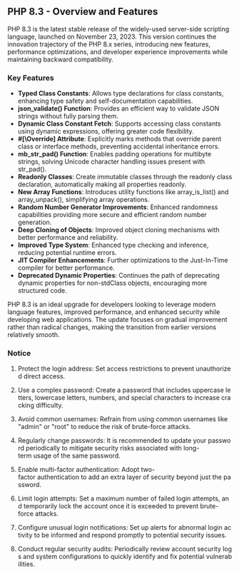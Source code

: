 ## PHP 8.3 - Overview and Features

PHP 8.3 is the latest stable release of the widely-used server-side scripting language, launched on November 23, 2023. This version continues the innovation trajectory of the PHP 8.x series, introducing new features, performance optimizations, and developer experience improvements while maintaining backward compatibility.

### Key Features

- **Typed Class Constants**: Allows type declarations for class constants, enhancing type safety and self-documentation capabilities.
- **json_validate() Function**: Provides an efficient way to validate JSON strings without fully parsing them.
- **Dynamic Class Constant Fetch**: Supports accessing class constants using dynamic expressions, offering greater code flexibility.
- **#[\Override] Attribute**: Explicitly marks methods that override parent class or interface methods, preventing accidental inheritance errors.
- **mb_str_pad() Function**: Enables padding operations for multibyte strings, solving Unicode character handling issues present with str_pad().
- **Readonly Classes**: Create immutable classes through the readonly class declaration, automatically making all properties readonly.
- **New Array Functions**: Introduces utility functions like array_is_list() and array_unpack(), simplifying array operations.
- **Random Number Generator Improvements**: Enhanced randomness capabilities providing more secure and efficient random number generation.
- **Deep Cloning of Objects**: Improved object cloning mechanisms with better performance and reliability.
- **Improved Type System**: Enhanced type checking and inference, reducing potential runtime errors.
- **JIT Compiler Enhancements**: Further optimizations to the Just-In-Time compiler for better performance.
- **Deprecated Dynamic Properties**: Continues the path of deprecating dynamic properties for non-stdClass objects, encouraging more structured code.

PHP 8.3 is an ideal upgrade for developers looking to leverage modern language features, improved performance, and enhanced security while developing web applications. The update focuses on gradual improvement rather than radical changes, making the transition from earlier versions relatively smooth.

### Notice

1.  Protect the login address: Set access restrictions to prevent unauthorized direct access.
    
2.  Use a complex password: Create a password that includes uppercase letters, lowercase letters, numbers, and special characters to increase cracking difficulty.
    
3.  Avoid common usernames: Refrain from using common usernames like "admin" or "root" to reduce the risk of brute-force attacks.
    
4.  Regularly change passwords: It is recommended to update your password periodically to mitigate security risks associated with long-term usage of the same password.
    
5.  Enable multi-factor authentication: Adopt two-factor authentication to add an extra layer of security beyond just the password.
    
6.  Limit login attempts: Set a maximum number of failed login attempts, and temporarily lock the account once it is exceeded to prevent brute-force attacks.
    
7.  Configure unusual login notifications: Set up alerts for abnormal login activity to be informed and respond promptly to potential security issues.
    
8.  Conduct regular security audits: Periodically review account security logs and system configurations to quickly identify and fix potential vulnerabilities.
        
